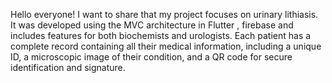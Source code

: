 Hello everyone! I want to share that my project focuses on urinary lithiasis. It was developed using the MVC architecture in Flutter , firebase and includes features for both biochemists and urologists.
Each patient has a complete record containing all their medical information, including a unique ID, a microscopic image of their condition, and a QR code for secure identification and signature.
